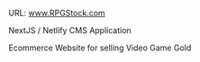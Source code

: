 URL: www.RPGStock.com

NextJS / Netlify CMS Application

Ecommerce Website for selling Video Game Gold
